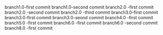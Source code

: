 branch1.0-first commit
branch1.0-second commit
branch2.0 -first commit
branch2.0 -second commit
branch2.0 -third commit
branch3.0-first commit
branch3.0-first commit
branch3.0-seond commit
branch4.0 -first commit
branch5.0 -first commit
branch6.0 -first commit
branch6.0 -second commit
branch8.0 -first commit
